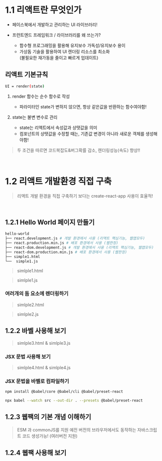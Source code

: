 # 1.1 리액트란 무엇인가

- 페이스북에서 개발하고 관리하는 UI 라이브러리!

- 프런트엔드 프레임워크 / 라이브러리를 왜 쓰는가?
  - 함수형 프로그래밍을 활용해 유지보수 가독성/유지보수 용이
  - 가상돔 기술을 활용하여 UI 렌더링 리소스를 최소화 </br>
  (불필요한 재가동을 줄이고 빠르게 업데이트)

## 리액트 기본규칙
```sh
UI = render(state)
```
1. render 함수는 순수 함수로 작성
   </br>
   - 파라미터인 state가 변하지 않으면, 항상 같은값을 반환하는 함수여야함!

2. state는 불변 변수로 관리
    - state는 리액트에서 속성값과 상탯값을 의미
    - 컴포넌트의 상탯값을 수정할 때는, 기존값 변경이 아니라 새로운 객체를 생성해야함!

> 두 조건을 따르면 코드복잡도&버그확률 감소, 렌더링성능(속도) 향상!!


</br>

# 1.2 리액트 개발환경 직접 구축

> 리액트 개발 환경을 직접 구축하기 보다는 create-react-app 사용이 효율적!


</br>

## 1.2.1 Hello World 페이지 만들기

```sh
hello-world
├── react.development.js # 개발 환경에서 사용 (리액트 핵심기능, 웹앱모두)
├── react.production.min.js # 배포 환경에서 사용 (웹한정)
├── react-dom.development.js # 개발 환경에서 사용 (리액트 핵심기능, 웹앱모두)
├── react-dom.production.min.js # 배포 환경에서 사용 (웹한정)
├── simple1.html
└──  simple1.js
```

> simlple1.html

> simlple1.js

### 여러개의 돔 요소에 렌더링하기

> simlple2.html

> simlple2.js

## 1.2.2 바벨 사용해 보기

> simlple3.html & simlple3.js

### JSX 문법 사용해 보기

> simlple4.html & simlple4.js

### JSX 문법을 바벨로 컴파일하기

```sh
npm install @babel/core @babel/cli @babel/preset-react

npx babel --watch src --out-dir . --presets @babel/preset-react
```

## 1.2.3 웹팩의 기본 개념 이해하기

> ESM 과 commonJS를 지원
> 예전 버전의 브라우저에서도 동작하는 자바스크립트 코드 생성가능! (여러버전 지원)

## 1.2.4 웹팩 사용해 보기

